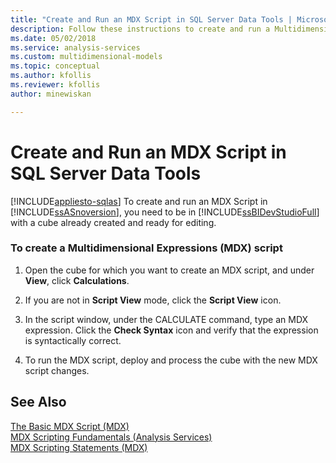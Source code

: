 ```yaml
---
title: "Create and Run an MDX Script in SQL Server Data Tools | Microsoft Docs"
description: Follow these instructions to create and run a Multidimensional Expressions (MDX) script in SQL Server Data Tools.
ms.date: 05/02/2018
ms.service: analysis-services
ms.custom: multidimensional-models
ms.topic: conceptual
ms.author: kfollis
ms.reviewer: kfollis
author: minewiskan

---
```

# Create and Run an MDX Script in SQL Server Data Tools
[!INCLUDE[appliesto-sqlas](../includes/appliesto-sqlas.md)]
  To create and run an MDX Script in  [!INCLUDE[ssASnoversion](../includes/ssasnoversion-md.md)], you need to be in [!INCLUDE[ssBIDevStudioFull](../includes/ssbidevstudiofull-md.md)] with a cube already created and ready for editing.  
  
### To create a Multidimensional Expressions (MDX) script  
  
1.  Open the cube for which you want to create an MDX script, and under **View**, click **Calculations**.  
  
2.  If you are not in **Script View** mode, click the **Script View** icon.  
  
3.  In the script window, under the CALCULATE command, type an MDX expression. Click the **Check Syntax** icon and verify that the expression is syntactically correct.  
  
4.  To run the MDX script, deploy and process the cube with the new MDX script changes.  
  
## See Also  
 [The Basic MDX Script &#40;MDX&#41;](../../analysis-services/multidimensional-models/mdx/the-basic-mdx-script-mdx.md)   
 [MDX Scripting Fundamentals &#40;Analysis Services&#41;](../../analysis-services/multidimensional-models/mdx/mdx-scripting-fundamentals-analysis-services.md)   
 [MDX Scripting Statements &#40;MDX&#41;](/sql/mdx/mdx-scripting-statements-mdx)  
  
  

